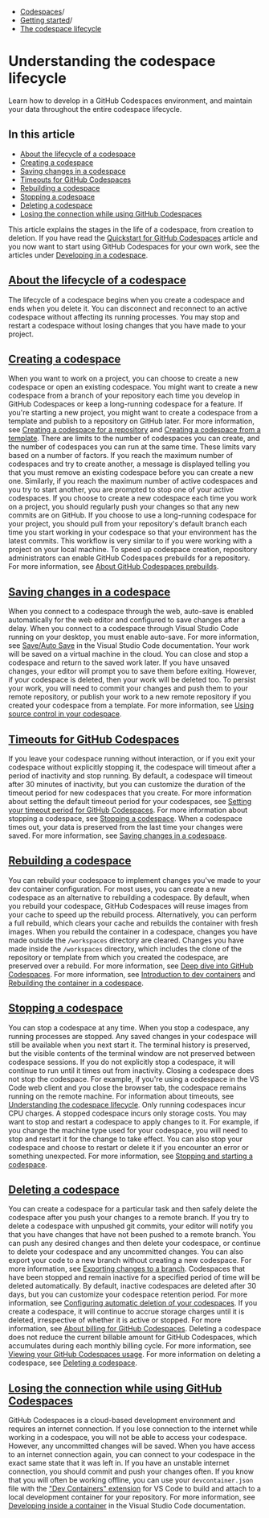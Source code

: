   * [Codespaces](https://docs.github.com/en/codespaces "Codespaces")/
  * [Getting started](https://docs.github.com/en/codespaces/about-codespaces "Getting started")/
  * [The codespace lifecycle](https://docs.github.com/en/codespaces/about-codespaces/understanding-the-codespace-lifecycle "The codespace lifecycle")


# Understanding the codespace lifecycle
Learn how to develop in a GitHub Codespaces environment, and maintain your data throughout the entire codespace lifecycle.
## In this article
  * [About the lifecycle of a codespace](https://docs.github.com/en/codespaces/about-codespaces/understanding-the-codespace-lifecycle#about-the-lifecycle-of-a-codespace)
  * [Creating a codespace](https://docs.github.com/en/codespaces/about-codespaces/understanding-the-codespace-lifecycle#creating-a-codespace)
  * [Saving changes in a codespace](https://docs.github.com/en/codespaces/about-codespaces/understanding-the-codespace-lifecycle#saving-changes-in-a-codespace)
  * [Timeouts for GitHub Codespaces](https://docs.github.com/en/codespaces/about-codespaces/understanding-the-codespace-lifecycle#timeouts-for-github-codespaces)
  * [Rebuilding a codespace](https://docs.github.com/en/codespaces/about-codespaces/understanding-the-codespace-lifecycle#rebuilding-a-codespace)
  * [Stopping a codespace](https://docs.github.com/en/codespaces/about-codespaces/understanding-the-codespace-lifecycle#stopping-a-codespace)
  * [Deleting a codespace](https://docs.github.com/en/codespaces/about-codespaces/understanding-the-codespace-lifecycle#deleting-a-codespace)
  * [Losing the connection while using GitHub Codespaces](https://docs.github.com/en/codespaces/about-codespaces/understanding-the-codespace-lifecycle#losing-the-connection-while-using-github-codespaces)


This article explains the stages in the life of a codespace, from creation to deletion. If you have read the [Quickstart for GitHub Codespaces](https://docs.github.com/en/codespaces/quickstart) article and you now want to start using GitHub Codespaces for your own work, see the articles under [Developing in a codespace](https://docs.github.com/en/codespaces/developing-in-a-codespace).
## [About the lifecycle of a codespace](https://docs.github.com/en/codespaces/about-codespaces/understanding-the-codespace-lifecycle#about-the-lifecycle-of-a-codespace)
The lifecycle of a codespace begins when you create a codespace and ends when you delete it. You can disconnect and reconnect to an active codespace without affecting its running processes. You may stop and restart a codespace without losing changes that you have made to your project.
## [Creating a codespace](https://docs.github.com/en/codespaces/about-codespaces/understanding-the-codespace-lifecycle#creating-a-codespace)
When you want to work on a project, you can choose to create a new codespace or open an existing codespace. You might want to create a new codespace from a branch of your repository each time you develop in GitHub Codespaces or keep a long-running codespace for a feature. If you're starting a new project, you might want to create a codespace from a template and publish to a repository on GitHub later. For more information, see [Creating a codespace for a repository](https://docs.github.com/en/codespaces/developing-in-a-codespace/creating-a-codespace-for-a-repository) and [Creating a codespace from a template](https://docs.github.com/en/codespaces/developing-in-a-codespace/creating-a-codespace-from-a-template).
There are limits to the number of codespaces you can create, and the number of codespaces you can run at the same time. These limits vary based on a number of factors. If you reach the maximum number of codespaces and try to create another, a message is displayed telling you that you must remove an existing codespace before you can create a new one. Similarly, if you reach the maximum number of active codespaces and you try to start another, you are prompted to stop one of your active codespaces.
If you choose to create a new codespace each time you work on a project, you should regularly push your changes so that any new commits are on GitHub. If you choose to use a long-running codespace for your project, you should pull from your repository's default branch each time you start working in your codespace so that your environment has the latest commits. This workflow is very similar to if you were working with a project on your local machine.
To speed up codespace creation, repository administrators can enable GitHub Codespaces prebuilds for a repository. For more information, see [About GitHub Codespaces prebuilds](https://docs.github.com/en/codespaces/prebuilding-your-codespaces/about-github-codespaces-prebuilds).
## [Saving changes in a codespace](https://docs.github.com/en/codespaces/about-codespaces/understanding-the-codespace-lifecycle#saving-changes-in-a-codespace)
When you connect to a codespace through the web, auto-save is enabled automatically for the web editor and configured to save changes after a delay. When you connect to a codespace through Visual Studio Code running on your desktop, you must enable auto-save. For more information, see [Save/Auto Save](https://code.visualstudio.com/docs/editor/codebasics#_save-auto-save) in the Visual Studio Code documentation.
Your work will be saved on a virtual machine in the cloud. You can close and stop a codespace and return to the saved work later. If you have unsaved changes, your editor will prompt you to save them before exiting. However, if your codespace is deleted, then your work will be deleted too. To persist your work, you will need to commit your changes and push them to your remote repository, or publish your work to a new remote repository if you created your codespace from a template. For more information, see [Using source control in your codespace](https://docs.github.com/en/codespaces/developing-in-a-codespace/using-source-control-in-your-codespace).
## [Timeouts for GitHub Codespaces](https://docs.github.com/en/codespaces/about-codespaces/understanding-the-codespace-lifecycle#timeouts-for-github-codespaces)
If you leave your codespace running without interaction, or if you exit your codespace without explicitly stopping it, the codespace will timeout after a period of inactivity and stop running. By default, a codespace will timeout after 30 minutes of inactivity, but you can customize the duration of the timeout period for new codespaces that you create. For more information about setting the default timeout period for your codespaces, see [Setting your timeout period for GitHub Codespaces](https://docs.github.com/en/codespaces/setting-your-user-preferences/setting-your-timeout-period-for-github-codespaces). For more information about stopping a codespace, see [Stopping a codespace](https://docs.github.com/en/codespaces/about-codespaces/understanding-the-codespace-lifecycle#stopping-a-codespace).
When a codespace times out, your data is preserved from the last time your changes were saved. For more information, see [Saving changes in a codespace](https://docs.github.com/en/codespaces/about-codespaces/understanding-the-codespace-lifecycle#saving-changes-in-a-codespace).
## [Rebuilding a codespace](https://docs.github.com/en/codespaces/about-codespaces/understanding-the-codespace-lifecycle#rebuilding-a-codespace)
You can rebuild your codespace to implement changes you've made to your dev container configuration. For most uses, you can create a new codespace as an alternative to rebuilding a codespace. By default, when you rebuild your codespace, GitHub Codespaces will reuse images from your cache to speed up the rebuild process. Alternatively, you can perform a full rebuild, which clears your cache and rebuilds the container with fresh images.
When you rebuild the container in a codespace, changes you have made outside the `/workspaces` directory are cleared. Changes you have made inside the `/workspaces` directory, which includes the clone of the repository or template from which you created the codespace, are preserved over a rebuild. For more information, see [Deep dive into GitHub Codespaces](https://docs.github.com/en/codespaces/about-codespaces/deep-dive#about-the-directory-structure-of-a-codespace).
For more information, see [Introduction to dev containers](https://docs.github.com/en/codespaces/setting-up-your-project-for-codespaces/adding-a-dev-container-configuration/introduction-to-dev-containers) and [Rebuilding the container in a codespace](https://docs.github.com/en/codespaces/developing-in-a-codespace/rebuilding-the-container-in-a-codespace).
## [Stopping a codespace](https://docs.github.com/en/codespaces/about-codespaces/understanding-the-codespace-lifecycle#stopping-a-codespace)
You can stop a codespace at any time. When you stop a codespace, any running processes are stopped. Any saved changes in your codespace will still be available when you next start it. The terminal history is preserved, but the visible contents of the terminal window are not preserved between codespace sessions.
If you do not explicitly stop a codespace, it will continue to run until it times out from inactivity. Closing a codespace does not stop the codespace. For example, if you're using a codespace in the VS Code web client and you close the browser tab, the codespace remains running on the remote machine. For information about timeouts, see [Understanding the codespace lifecycle](https://docs.github.com/en/codespaces/about-codespaces/the-codespace-lifecycle#timeouts-for-github-codespaces).
Only running codespaces incur CPU charges. A stopped codespace incurs only storage costs.
You may want to stop and restart a codespace to apply changes to it. For example, if you change the machine type used for your codespace, you will need to stop and restart it for the change to take effect. You can also stop your codespace and choose to restart or delete it if you encounter an error or something unexpected. For more information, see [Stopping and starting a codespace](https://docs.github.com/en/codespaces/developing-in-a-codespace/stopping-and-starting-a-codespace).
## [Deleting a codespace](https://docs.github.com/en/codespaces/about-codespaces/understanding-the-codespace-lifecycle#deleting-a-codespace)
You can create a codespace for a particular task and then safely delete the codespace after you push your changes to a remote branch.
If you try to delete a codespace with unpushed git commits, your editor will notify you that you have changes that have not been pushed to a remote branch. You can push any desired changes and then delete your codespace, or continue to delete your codespace and any uncommitted changes. You can also export your code to a new branch without creating a new codespace. For more information, see [Exporting changes to a branch](https://docs.github.com/en/codespaces/troubleshooting/exporting-changes-to-a-branch).
Codespaces that have been stopped and remain inactive for a specified period of time will be deleted automatically. By default, inactive codespaces are deleted after 30 days, but you can customize your codespace retention period. For more information, see [Configuring automatic deletion of your codespaces](https://docs.github.com/en/codespaces/setting-your-user-preferences/configuring-automatic-deletion-of-your-codespaces).
If you create a codespace, it will continue to accrue storage charges until it is deleted, irrespective of whether it is active or stopped. For more information, see [About billing for GitHub Codespaces](https://docs.github.com/en/billing/managing-billing-for-your-products/managing-billing-for-github-codespaces/about-billing-for-github-codespaces#about-billing-for-storage-usage). Deleting a codespace does not reduce the current billable amount for GitHub Codespaces, which accumulates during each monthly billing cycle. For more information, see [Viewing your GitHub Codespaces usage](https://docs.github.com/en/billing/managing-billing-for-your-products/managing-billing-for-github-codespaces/viewing-your-github-codespaces-usage).
For more information on deleting a codespace, see [Deleting a codespace](https://docs.github.com/en/codespaces/developing-in-a-codespace/deleting-a-codespace).
## [Losing the connection while using GitHub Codespaces](https://docs.github.com/en/codespaces/about-codespaces/understanding-the-codespace-lifecycle#losing-the-connection-while-using-github-codespaces)
GitHub Codespaces is a cloud-based development environment and requires an internet connection. If you lose connection to the internet while working in a codespace, you will not be able to access your codespace. However, any uncommitted changes will be saved. When you have access to an internet connection again, you can connect to your codespace in the exact same state that it was left in. If you have an unstable internet connection, you should commit and push your changes often.
If you know that you will often be working offline, you can use your `devcontainer.json` file with the ["Dev Containers" extension](https://marketplace.visualstudio.com/items?itemName=ms-vscode-remote.remote-containers) for VS Code to build and attach to a local development container for your repository. For more information, see [Developing inside a container](https://code.visualstudio.com/docs/remote/containers) in the Visual Studio Code documentation.
